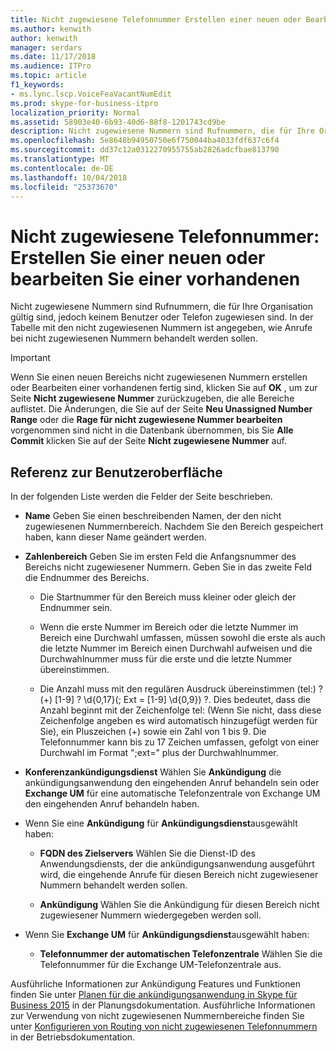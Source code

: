 ```yaml
---
title: Nicht zugewiesene Telefonnummer Erstellen einer neuen oder Bearbeiten einer vorhandenen
ms.author: kenwith
author: kenwith
manager: serdars
ms.date: 11/17/2018
ms.audience: ITPro
ms.topic: article
f1_keywords:
- ms.lync.lscp.VoiceFeaVacantNumEdit
ms.prod: skype-for-business-itpro
localization_priority: Normal
ms.assetid: 58903e40-6b93-40d6-88f8-1201743cd9be
description: Nicht zugewiesene Nummern sind Rufnummern, die für Ihre Organisation gültig sind, jedoch keinem Benutzer oder Telefon zugewiesen sind. In der Tabelle mit den nicht zugewiesenen Nummern ist angegeben, wie Anrufe bei nicht zugewiesenen Nummern behandelt werden sollen.
ms.openlocfilehash: 5e8648b94950750e6f750044ba4033fdf637c6f4
ms.sourcegitcommit: dd37c12a0312270955755ab2826adcfbae813790
ms.translationtype: MT
ms.contentlocale: de-DE
ms.lasthandoff: 10/04/2018
ms.locfileid: "25373670"
---
```

# <a name="unassigned-phone-number-create-new-or-edit-existing"></a>Nicht zugewiesene Telefonnummer: Erstellen Sie einer neuen oder bearbeiten Sie einer vorhandenen

Nicht zugewiesene Nummern sind Rufnummern, die für Ihre Organisation gültig sind, jedoch keinem Benutzer oder Telefon zugewiesen sind. In der Tabelle mit den nicht zugewiesenen Nummern ist angegeben, wie Anrufe bei nicht zugewiesenen Nummern behandelt werden sollen.

> [!IMPORTANT]
> Wenn Sie einen neuen Bereichs nicht zugewiesenen Nummern erstellen oder Bearbeiten einer vorhandenen fertig sind, klicken Sie auf **OK** , um zur Seite **Nicht zugewiesene Nummer** zurückzugeben, die alle Bereiche auflistet. Die Änderungen, die Sie auf der Seite **Neu Unassigned Number Range** oder die **Rage für nicht zugewiesene Nummer bearbeiten** vorgenommen sind nicht in die Datenbank übernommen, bis Sie **Alle Commit** klicken Sie auf der Seite **Nicht zugewiesene Nummer** auf.

## <a name="ui-reference"></a>Referenz zur Benutzeroberfläche

In der folgenden Liste werden die Felder der Seite beschrieben.

- **Name** Geben Sie einen beschreibenden Namen, der den nicht zugewiesenen Nummernbereich. Nachdem Sie den Bereich gespeichert haben, kann dieser Name geändert werden.

- **Zahlenbereich** Geben Sie im ersten Feld die Anfangsnummer des Bereichs nicht zugewiesener Nummern. Geben Sie in das zweite Feld die Endnummer des Bereichs.

  - Die Startnummer für den Bereich muss kleiner oder gleich der Endnummer sein.

  - Wenn die erste Nummer im Bereich oder die letzte Nummer im Bereich eine Durchwahl umfassen, müssen sowohl die erste als auch die letzte Nummer im Bereich einen Durchwahl aufweisen und die Durchwahlnummer muss für die erste und die letzte Nummer übereinstimmen.

  - Die Anzahl muss mit den regulären Ausdruck übereinstimmen (tel:) ? (\+) [1-9] ? \d{0,17}(; Ext = [1-9] \d{0,9}) ?. Dies bedeutet, dass die Anzahl beginnt mit der Zeichenfolge tel: (Wenn Sie nicht, dass diese Zeichenfolge angeben es wird automatisch hinzugefügt werden für Sie), ein Pluszeichen (+) sowie ein Zahl von 1 bis 9. Die Telefonnummer kann bis zu 17 Zeichen umfassen, gefolgt von einer Durchwahl im Format ";ext=" plus der Durchwahlnummer.

- **Konferenzankündigungsdienst** Wählen Sie **Ankündigung** die ankündigungsanwendung den eingehenden Anruf behandeln sein oder **Exchange UM** für eine automatische Telefonzentrale von Exchange UM den eingehenden Anruf behandeln haben.

- Wenn Sie eine **Ankündigung** für **Ankündigungsdienst**ausgewählt haben:

  - **FQDN des Zielservers** Wählen Sie die Dienst-ID des Anwendungsdiensts, der die ankündigungsanwendung ausgeführt wird, die eingehende Anrufe für diesen Bereich nicht zugewiesener Nummern behandelt werden sollen.

  - **Ankündigung** Wählen Sie die Ankündigung für diesen Bereich nicht zugewiesener Nummern wiedergegeben werden soll.

- Wenn Sie **Exchange UM** für **Ankündigungsdienst**ausgewählt haben:

  - **Telefonnummer der automatischen Telefonzentrale** Wählen Sie die Telefonnummer für die Exchange UM-Telefonzentrale aus.

Ausführliche Informationen zur Ankündigung Features und Funktionen finden Sie unter [Planen für die ankündigungsanwendung in Skype für Business 2015](../../plan-your-deployment/enterprise-voice-solution/announcement.md) in der Planungsdokumentation. Ausführliche Informationen zur Verwendung von nicht zugewiesenen Nummernbereiche finden Sie unter [Konfigurieren von Routing von nicht zugewiesenen Telefonnummern](https://technet.microsoft.com/library/a0650659-dce7-455f-8977-02454bbfa400.aspx) in der Betriebsdokumentation.


